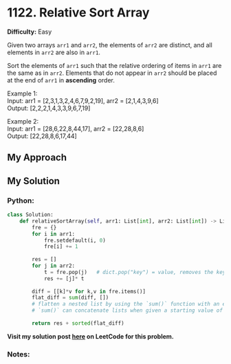# 1122. Relative Sort Array

**Difficulty:** Easy

Given two arrays `arr1` and `arr2`, the elements of `arr2` are distinct, and all elements in `arr2` are also in `arr1`.

Sort the elements of `arr1` such that the relative ordering of items in `arr1` are the same as in `arr2`. Elements that do not appear in `arr2` should be placed at the end of `arr1` in **ascending** order.

Example 1:\
Input: arr1 = [2,3,1,3,2,4,6,7,9,2,19], arr2 = [2,1,4,3,9,6]\
Output: [2,2,2,1,4,3,3,9,6,7,19]

Example 2:\
Input: arr1 = [28,6,22,8,44,17], arr2 = [22,28,8,6]\
Output: [22,28,8,6,17,44]

## My Approach


## My Solution
### Python:
```python
class Solution:
    def relativeSortArray(self, arr1: List[int], arr2: List[int]) -> List[int]:
        fre = {}
        for i in arr1:
            fre.setdefault(i, 0)
            fre[i] += 1
        
        res = []
        for j in arr2:
            t = fre.pop(j)   # dict.pop("key") = value, removes the key-value pair and returns the value
            res += [j]* t
        
        diff = [[k]*v for k,v in fre.items()]
        flat_diff = sum(diff, [])  
        # flatten a nested list by using the `sum()` function with an empty list as the initial value
        # `sum()` can concatenate lists when given a starting value of `[]`
        
        return res + sorted(flat_diff)

```

**Visit my solution post [here](https://leetcode.com/problems/relative-sort-array/solutions/5296968/python-easy-and-efficient-method/) on LeetCode for this problem.**


### Notes:



